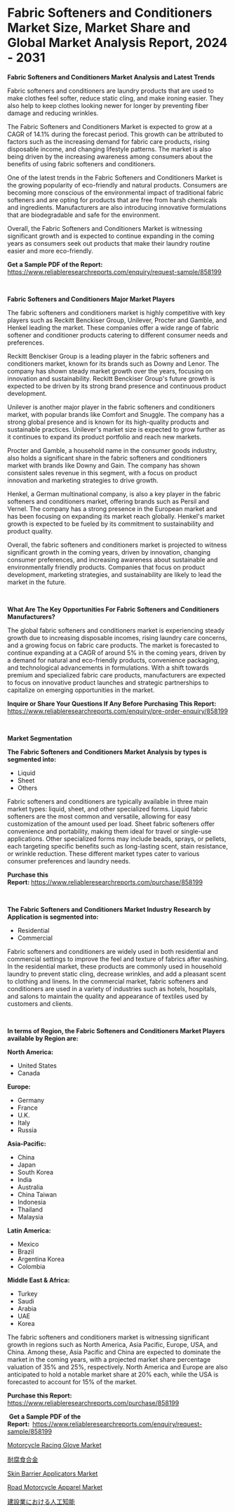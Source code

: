 <p><h1>Fabric Softeners and Conditioners Market Size, Market Share and Global Market Analysis Report, 2024 - 2031</h1></p><p><strong>Fabric Softeners and Conditioners Market Analysis and Latest Trends</strong></p>
<p><p>Fabric softeners and conditioners are laundry products that are used to make clothes feel softer, reduce static cling, and make ironing easier. They also help to keep clothes looking newer for longer by preventing fiber damage and reducing wrinkles.</p><p>The Fabric Softeners and Conditioners Market is expected to grow at a CAGR of 14.1% during the forecast period. This growth can be attributed to factors such as the increasing demand for fabric care products, rising disposable income, and changing lifestyle patterns. The market is also being driven by the increasing awareness among consumers about the benefits of using fabric softeners and conditioners.</p><p>One of the latest trends in the Fabric Softeners and Conditioners Market is the growing popularity of eco-friendly and natural products. Consumers are becoming more conscious of the environmental impact of traditional fabric softeners and are opting for products that are free from harsh chemicals and ingredients. Manufacturers are also introducing innovative formulations that are biodegradable and safe for the environment.</p><p>Overall, the Fabric Softeners and Conditioners Market is witnessing significant growth and is expected to continue expanding in the coming years as consumers seek out products that make their laundry routine easier and more eco-friendly.</p></p>
<p><strong>Get a Sample PDF of the Report:&nbsp;</strong> <a href="https://www.reliableresearchreports.com/enquiry/request-sample/858199">https://www.reliableresearchreports.com/enquiry/request-sample/858199</a></p>
<p>&nbsp;</p>
<p><strong>Fabric Softeners and Conditioners Major Market Players</strong></p>
<p><p>The fabric softeners and conditioners market is highly competitive with key players such as Reckitt Benckiser Group, Unilever, Procter and Gamble, and Henkel leading the market. These companies offer a wide range of fabric softener and conditioner products catering to different consumer needs and preferences.</p><p>Reckitt Benckiser Group is a leading player in the fabric softeners and conditioners market, known for its brands such as Downy and Lenor. The company has shown steady market growth over the years, focusing on innovation and sustainability. Reckitt Benckiser Group's future growth is expected to be driven by its strong brand presence and continuous product development.</p><p>Unilever is another major player in the fabric softeners and conditioners market, with popular brands like Comfort and Snuggle. The company has a strong global presence and is known for its high-quality products and sustainable practices. Unilever's market size is expected to grow further as it continues to expand its product portfolio and reach new markets.</p><p>Procter and Gamble, a household name in the consumer goods industry, also holds a significant share in the fabric softeners and conditioners market with brands like Downy and Gain. The company has shown consistent sales revenue in this segment, with a focus on product innovation and marketing strategies to drive growth.</p><p>Henkel, a German multinational company, is also a key player in the fabric softeners and conditioners market, offering brands such as Persil and Vernel. The company has a strong presence in the European market and has been focusing on expanding its market reach globally. Henkel's market growth is expected to be fueled by its commitment to sustainability and product quality.</p><p>Overall, the fabric softeners and conditioners market is projected to witness significant growth in the coming years, driven by innovation, changing consumer preferences, and increasing awareness about sustainable and environmentally friendly products. Companies that focus on product development, marketing strategies, and sustainability are likely to lead the market in the future.</p></p>
<p>&nbsp;</p>
<p><strong>What Are The Key Opportunities For Fabric Softeners and Conditioners Manufacturers?</strong></p>
<p><p>The global fabric softeners and conditioners market is experiencing steady growth due to increasing disposable incomes, rising laundry care concerns, and a growing focus on fabric care products. The market is forecasted to continue expanding at a CAGR of around 5% in the coming years, driven by a demand for natural and eco-friendly products, convenience packaging, and technological advancements in formulations. With a shift towards premium and specialized fabric care products, manufacturers are expected to focus on innovative product launches and strategic partnerships to capitalize on emerging opportunities in the market.</p></p>
<p><strong>Inquire or Share Your Questions If Any Before Purchasing This Report:</strong> <a href="https://www.reliableresearchreports.com/enquiry/pre-order-enquiry/858199">https://www.reliableresearchreports.com/enquiry/pre-order-enquiry/858199</a></p>
<p>&nbsp;</p>
<p><strong>Market Segmentation</strong></p>
<p><strong>The Fabric Softeners and Conditioners Market Analysis by types is segmented into:</strong></p>
<p><ul><li>Liquid</li><li>Sheet</li><li>Others</li></ul></p>
<p><p>Fabric softeners and conditioners are typically available in three main market types: liquid, sheet, and other specialized forms. Liquid fabric softeners are the most common and versatile, allowing for easy customization of the amount used per load. Sheet fabric softeners offer convenience and portability, making them ideal for travel or single-use applications. Other specialized forms may include beads, sprays, or pellets, each targeting specific benefits such as long-lasting scent, stain resistance, or wrinkle reduction. These different market types cater to various consumer preferences and laundry needs.</p></p>
<p><strong>Purchase this Report:&nbsp;</strong><a href="https://www.reliableresearchreports.com/purchase/858199">https://www.reliableresearchreports.com/purchase/858199</a></p>
<p>&nbsp;</p>
<p><strong>The Fabric Softeners and Conditioners Market Industry Research by Application is segmented into:</strong></p>
<p><ul><li>Residential</li><li>Commercial</li></ul></p>
<p><p>Fabric softeners and conditioners are widely used in both residential and commercial settings to improve the feel and texture of fabrics after washing. In the residential market, these products are commonly used in household laundry to prevent static cling, decrease wrinkles, and add a pleasant scent to clothing and linens. In the commercial market, fabric softeners and conditioners are used in a variety of industries such as hotels, hospitals, and salons to maintain the quality and appearance of textiles used by customers and clients.</p></p>
<p>&nbsp;</p>
<p><strong>In terms of Region, the Fabric Softeners and Conditioners Market Players available by Region are:</strong></p>
<p>
    <p> <strong> North America: </strong>
        <ul>
            <li>United States</li>
            <li>Canada</li>
        </ul>
        </p> 
    <p> <strong> Europe: </strong>
        <ul>
            <li>Germany</li>
            <li>France</li>
            <li>U.K.</li>
            <li>Italy</li>
            <li>Russia</li>
        </ul>
        </p> 
    <p> <strong> Asia-Pacific: </strong>
        <ul>
            <li>China</li>
            <li>Japan</li>
            <li>South Korea</li>
            <li>India</li>
            <li>Australia</li>
            <li>China Taiwan</li>
            <li>Indonesia</li>
            <li>Thailand</li>
            <li>Malaysia</li>
        </ul>
        </p> 
    <p> <strong> Latin America: </strong>
        <ul>
            <li>Mexico</li>
            <li>Brazil</li>
            <li>Argentina Korea</li>
            <li>Colombia</li>
        </ul>
        </p> 
    <p> <strong> Middle East & Africa: </strong>
        <ul>
            <li>Turkey</li>
            <li>Saudi</li>
            <li>Arabia</li>
            <li>UAE</li>
            <li>Korea</li>
        </ul>
    </p>
    </p>
<p><p>The fabric softeners and conditioners market is witnessing significant growth in regions such as North America, Asia Pacific, Europe, USA, and China. Among these, Asia Pacific and China are expected to dominate the market in the coming years, with a projected market share percentage valuation of 35% and 25%, respectively. North America and Europe are also anticipated to hold a notable market share at 20% each, while the USA is forecasted to account for 15% of the market.</p></p>
<p><strong>Purchase this Report: </strong><a href="https://www.reliableresearchreports.com/purchase/858199">https://www.reliableresearchreports.com/purchase/858199</a></p>
<p>&nbsp;<strong>Get a Sample PDF of the Report:&nbsp;&nbsp;</strong><a href="https://www.reliableresearchreports.com/enquiry/request-sample/858199">https://www.reliableresearchreports.com/enquiry/request-sample/858199</a></p>
<p><strong></strong></p>
<p><p><a href="https://github.com/jodemen/Market-Research-Report-List-1/blob/main/motorcycle-racing-glove-market.md">Motorcycle Racing Glove Market</a></p><p><a href="https://github.com/dzy793153605/Market-Research-Report-List-1/blob/main/83151255247.md">耐腐食合金</a></p><p><a href="https://issuu.com/reportprime-2/docs/skin-barrier-applicators-market-size-2030.pptx">Skin Barrier Applicators Market</a></p><p><a href="https://github.com/jj19131/Market-Research-Report-List-1/blob/main/road-motorcycle-apparel-market.md">Road Motorcycle Apparel Market</a></p><p><a href="https://github.com/oafhukehf4709715/Market-Research-Report-List-1/blob/main/25991465246.md">建設業における人工知能</a></p></p>